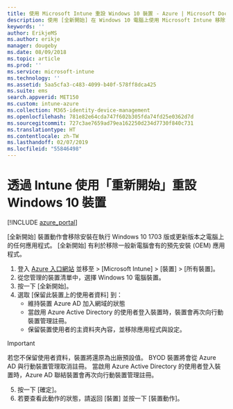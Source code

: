 ```yaml
---
title: 使用 Microsoft Intune 重設 Windows 10 裝置 - Azure | Microsoft Docs
description: 使用 [全新開始] 在 Windows 10 電腦上使用 Microsoft Intune 移除或解除安裝應用程式。
keywords: ''
author: ErikjeMS
ms.author: erikje
manager: dougeby
ms.date: 08/09/2018
ms.topic: article
ms.prod: ''
ms.service: microsoft-intune
ms.technology: ''
ms.assetid: 5aa5cfa3-c483-4099-b40f-578ff8dca425
ms.suite: ems
search.appverid: MET150
ms.custom: intune-azure
ms.collection: M365-identity-device-management
ms.openlocfilehash: 781e82e64cda747f602b305fda74fd25e0362d7d
ms.sourcegitcommit: 727c3ae7659ad79ea162250d234d7730f840c731
ms.translationtype: HT
ms.contentlocale: zh-TW
ms.lasthandoff: 02/07/2019
ms.locfileid: "55846498"
---
```

# <a name="use-fresh-start-to-reset-windows-10-devices-with-intune"></a>透過 Intune 使用「重新開始」重設 Windows 10 裝置


[!INCLUDE [azure_portal](./includes/azure_portal.md)]

[全新開始] 裝置動作會移除安裝在執行 Windows 10 1703 版或更新版本之電腦上的任何應用程式。 [全新開始] 有利於移除一般新電腦會有的預先安裝 (OEM) 應用程式。  

1. 登入 [Azure 入口網站](https://portal.azure.com) 並移至 > [Microsoft Intune] > [裝置] > [所有裝置]。
2. 從您管理的裝置清單中，選擇 Windows 10 電腦裝置。
3. 按一下 [全新開始]。 
4. 選取 [保留此裝置上的使用者資料] 到：
   * 維持裝置 Azure AD 加入網域的狀態
    * 當啟用 Azure Active Directory 的使用者登入裝置時，裝置會再次向行動裝置管理註冊。
    * 保留裝置使用者的主資料夾內容，並移除應用程式與設定。  
  > [!IMPORTANT]
 > 若您不保留使用者資料，裝置將還原為出廠預設值。 BYOD 裝置將會從 Azure AD 與行動裝置管理取消註冊。
 > 當啟用 Azure Active Directory 的使用者登入裝置時，Azure AD 聯結裝置會再次向行動裝置管理註冊。
 
5. 按一下 [確定]。   
6. 若要查看此動作的狀態，請返回 [裝置] 並按一下 [裝置動作]。  
